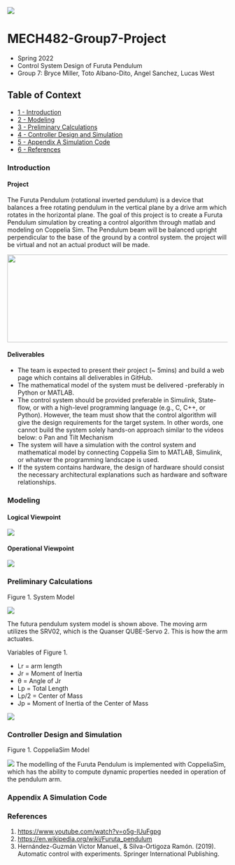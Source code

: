 ![](images/ChicoEngineering.png)
# MECH482-Group7-Project

 - Spring 2022 
 - Control System Design of Furuta Pendulum  
 - Group 7: Bryce Miller, Toto Albano-Dito, Angel Sanchez, Lucas West 

## Table of Context
+ [1 - Introduction](#Introduction) 
+ [2 - Modeling](#Modeling)
+ [3 - Preliminary Calculations](#Preliminary-Calculations)
+ [4 - Controller Design and Simulation](#Controller-Design-and-Simulation)
+ [5 - Appendix A Simulation Code](#Appendix-A-Simulation-Code)
+ [6 - References](#References)


### Introduction

#### Project
The Furuta Pendulum (rotational inverted pendulum) is a device that balances a free rotating pendulum in the vertical plane by a drive arm which rotates in the horizontal plane. The goal of this project is to create a Furuta Pendulum simulation by creating a control algorithm through matlab and modeling on Coppelia Sim. The Pendulum beam will be balanced upright perpendicular to the base of the ground by a control system. the project will be virtual and not an actual product will be made. 

<p align="center">
  <img width="600" height="200" src="FurutaPendulum.PNG")
</p>

#### Deliverables 
- The team is expected to present their project (~ 5mins) and build a web page which contains all deliverables in GitHub.
- The mathematical model of the system must be delivered -preferably in Python or MATLAB.
- The control system should be provided preferable in Simulink, State-flow, or with a high-level
  programming language (e.g., C, C++, or Python). However, the team must show that the control algorithm will 
  give the design requirements for the target system. In other words, one cannot
  build the system solely hands-on approach similar to the videos below:
  o Pan and Tilt Mechanism
- The system will have a simulation with the control system and mathematical model by
  connecting Coppelia Sim to MATLAB, Simulink, or whatever the programming landscape is used.
- If the system contains hardware, the design of hardware should consist the necessary
  architectural explanations such as hardware and software relationships.


### Modeling

#### Logical Viewpoint
![](images/LogicalViewpoint.png)

#### Operational Viewpoint
![](images/OperationalViewpoint.png)

### Preliminary Calculations

Figure 1. System Model

![](images/FBD.PNG)

The futura pendulum system model is shown above. The moving arm utilizes the SRV02, which is the Quanser QUBE-Servo 2. This is how the arm actuates.

Variables of Figure 1.
- Lr = arm length
- Jr = Moment of Inertia
- θ = Angle of Jr
- Lp = Total Length
- Lp/2 = Center of Mass
- Jp = Moment of Inertia of the Center of Mass

![](images/EquationsOfMotionVertPenArm.PNG)


### Controller Design and Simulation 

Figure 1. CoppeliaSim Model

![](images/CoppeliaSimModel.PNG)
The modelling of the Furuta Pendulum is implemented with CoppeliaSim, which has the ability to compute dynamic properties needed in operation of the pendulum arm.

### Appendix A Simulation Code

### References 
1) https://www.youtube.com/watch?v=o5g-lUuFgpg 
2) https://en.wikipedia.org/wiki/Furuta_pendulum
3) Hernández-Guzmán Victor Manuel., & Silva-Ortigoza Ramón. (2019). Automatic control with experiments. Springer International Publishing.

